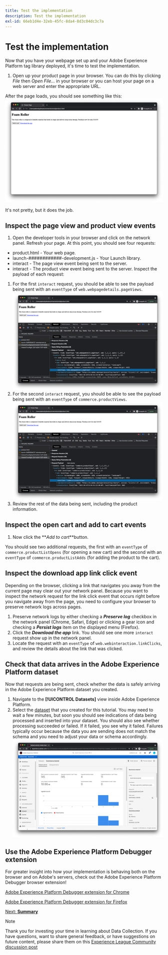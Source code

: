 ```yaml
---
title: Test the implementation
description: Test the implementation
exl-id: 66eb1d4e-32eb-45fc-8da4-8d3c04dc3c7a
---
```

# Test the implementation

Now that you have your webpage set up and your Adobe Experience Platform tag library deployed, it's time to test the implementation.

1. Open up your product page in your browser. You can do this by clicking _File_ then _Open File..._ in your browser or you can host your page on a web server and enter the appropriate URL.

After the page loads, you should see something like this:
    ![Webpage](assets/webpage.png)

It's not pretty, but it does the job.

## Inspect the page view and product view events

1. Open the developer tools in your browser and click on the network panel. Refresh your page.
At this point, you should see four requests:
* product.html - Your web page.
* launch-############-development.js - Your Launch library.
* interact - The page view event being sent to the server.
* interact - The product view event being sent to the server.
Inspect the payload of each request:
1. For the first `interact` request, you should be able to see the payload being sent with an `eventType` of `web.webpagedetails.pageViews`.
    ![Page view request inspection](assets/webpage-page-viewed-inspection.png)
1. For the second `interact` request, you should be able to see the payload being sent with an `eventType` of `commerce.productViews`.
    ![Product view request inspection](assets/webpage-product-view-inspection.png)
1. Review the rest of the data being sent, including the product information.

## Inspect the open cart and add to cart events

1. Now click the **_Add to cart_**button.

You should see two additional requests, the first with an `eventType` of `commerce.productListOpens` (for opening a new cart) and the second with an `eventType` of `commerce.productListAdds` (for adding the product to the cart).

## Inspect the download app link click event

Depending on the browser, clicking a link that navigates you away from the current page may clear out your network panel. Because you want to inspect the network request for the link click event that occurs right before you navigate away from the page, you need to configure your browser to preserve network logs across pages. 

1. Preserve network logs by either checking a **_Preserve log_** checkbox in the network panel (Chrome, Safari, Edge) or clicking a gear icon and checking a **_Persist logs_** item on the displayed menu (Firefox).
1. Click the **_Download the app_** link. You should see one more `interact` request show up in the network panel. 
1. Locate the request with an `eventType` of `web.webinteraction.linkClicks`, and review the details about the link that was clicked.

## Check that data arrives in the Adobe Experience Platform dataset

Now that requests are being sent, check whether the data is safely arriving in the Adobe Experience Platform dataset  you created. 

1. Navigate to the **[!UICONTROL Datasets]** view inside Adobe Experience Platform.
1. Select the [dataset](configure-the-server/create-a-dataset.md) that you created for this tutorial.
You may need to wait a few minutes, but soon you should see indications of data being processed and inserted into your dataset. You should also see whether processing succeeded or failed. If it failed, you see why it failed. Failures typically occur because the data you are sending does not match the schema and you need to adjust your data or schema accordingly.
    ![Dataset ingestion](assets/dataset-ingestion.png)

## Use the Adobe Experience Platform Debugger extension

For greater insight into how your implementation is behaving both on the browser and on Adobe's servers, check out the Adobe Experience Platform Debugger browser extension!

[Adobe Experience Platform Debugger extension for Chrome](https://chrome.google.com/webstore/detail/adobe-experience-platform/bfnnokhpnncpkdmbokanobigaccjkpob)

[Adobe Experience Platform Debugger extension for Firefox](https://addons.mozilla.org/en-US/firefox/addon/adobe-experience-platform-dbg/)

[Next: **Summary**](summary.md)

>[!NOTE]
>
>Thank you for investing your time in learning about Data Collection. If you have questions, want to share general feedback, or have suggestions on future content, please share them on this [Experience League Community discussion post](https://experienceleaguecommunities.adobe.com/t5/adobe-experience-platform-launch/tutorial-discussion-use-adobe-experience-platform-data/m-p/543877)